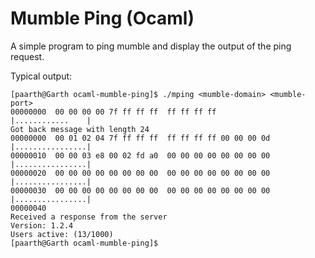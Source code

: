 # Mumble Ping (Ocaml)
A simple program to ping mumble and display the output of the ping request.

Typical output:


	[paarth@Garth ocaml-mumble-ping]$ ./mping <mumble-domain> <mumble-port>
	00000000  00 00 00 00 7f ff ff ff  ff ff ff ff              |............    |
	Got back message with length 24
	00000000  00 01 02 04 7f ff ff ff  ff ff ff ff 00 00 00 0d  |................|
	00000010  00 00 03 e8 00 02 fd a0  00 00 00 00 00 00 00 00  |................|
	00000020  00 00 00 00 00 00 00 00  00 00 00 00 00 00 00 00  |................|
	00000030  00 00 00 00 00 00 00 00  00 00 00 00 00 00 00 00  |................|
	00000040  
	Received a response from the server
	Version: 1.2.4 
	Users active: (13/1000)
	[paarth@Garth ocaml-mumble-ping]$ 
